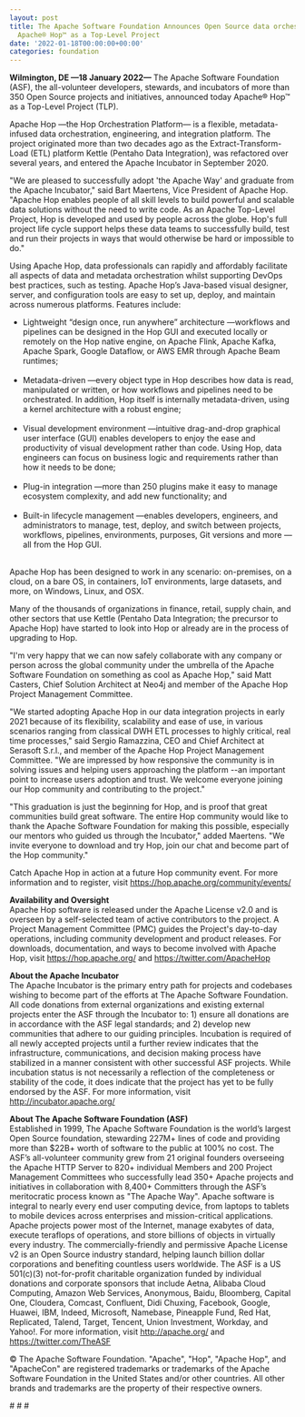 ```yaml
---
layout: post
title: The Apache Software Foundation Announces Open Source data orchestration platform
  Apache® Hop™ as a Top-Level Project
date: '2022-01-18T00:00:00+00:00'
categories: foundation
---
```

<p><b>Wilmington, DE —18 January 2022—</b> The Apache Software Foundation (ASF), the all-volunteer developers, stewards, and incubators of more than 350 Open Source projects and initiatives, announced today Apache® Hop™ as a Top-Level Project (TLP).<br></p><p>Apache Hop —the Hop Orchestration Platform— is a flexible, metadata-infused data orchestration, engineering, and integration platform. The project originated more than two decades ago as the Extract-Transform-Load (ETL) platform Kettle (Pentaho Data Integration), was refactored over several years, and entered the Apache Incubator in September 2020.&nbsp;</p><p>"We are pleased to successfully adopt 'the Apache Way' and graduate from the Apache Incubator," said Bart Maertens, Vice President of Apache Hop. "Apache Hop enables people of all skill levels to build powerful and scalable data solutions without the need to write code. As an Apache Top-Level Project, Hop is developed and used by people across the globe. Hop's full project life cycle support helps these data teams to successfully build, test and run their projects in ways that would otherwise be hard or impossible to do."</p><p>Using Apache Hop, data professionals can rapidly and affordably facilitate all aspects of data and metadata orchestration whilst supporting DevOps best practices, such as testing. Apache Hop’s Java-based visual designer, server, and configuration tools are easy to set up, deploy, and maintain across numerous platforms. Features include:</p><ul><li>Lightweight “design once, run anywhere” architecture —workflows and pipelines can be designed in the Hop GUI and executed locally or remotely on the Hop native engine, on Apache Flink, Apache Kafka, Apache Spark, Google Dataflow, or AWS EMR through Apache Beam runtimes;<br><br></li><li>Metadata-driven —every object type in Hop describes how data is read, manipulated or written, or how workflows and pipelines need to be orchestrated. In addition, Hop itself is internally metadata-driven, using a kernel architecture with a robust engine;&nbsp;<br><br></li><li>Visual development environment —intuitive drag-and-drop graphical user interface (GUI) enables developers to enjoy the ease and productivity of visual development rather than code. Using Hop, data engineers can focus on business logic and requirements rather than how it needs to be done;<br><br></li><li>Plug-in integration —more than 250 plugins make it easy to manage ecosystem complexity, and add new functionality; and<br><br></li><li>Built-in lifecycle management —enables developers, engineers, and administrators to manage, test, deploy, and switch between projects, workflows, pipelines, environments, purposes, Git versions and more —all from the Hop GUI.</li></ul><p><br>Apache Hop has been designed to work in any scenario: on-premises, on a cloud, on a bare OS, in containers, IoT environments, large datasets, and more, on Windows, Linux, and OSX.</p><p>Many of the thousands of organizations in finance, retail, supply chain, and other sectors that use Kettle (Pentaho Data Integration; the precursor to Apache Hop) have started to look into Hop or already are in the process of upgrading to Hop.</p><p>"I'm very happy that we can now safely collaborate with any company or person across the global community under the umbrella of the Apache Software Foundation on something as cool as Apache Hop," said Matt Casters, Chief Solution Architect at Neo4j and member of the Apache Hop Project Management Committee.</p><p>"We started adopting Apache Hop in our data integration projects in early 2021 because of its flexibility, scalability and ease of use, in various scenarios ranging from classical DWH ETL processes to highly critical, real time processes," said Sergio Ramazzina, CEO and Chief Architect at Serasoft S.r.l., and member of the Apache Hop Project Management Committee. "We are impressed by how responsive the community is in solving issues and helping users approaching the platform --an important point to increase users adoption and trust. We welcome everyone joining our Hop community and contributing to the project."</p><p>"This graduation is just the beginning for Hop, and is proof that great communities build great software. The entire Hop community would like to thank the Apache Software Foundation for making this possible, especially our mentors who guided us through the Incubator," added Maertens. "We invite everyone to download and try Hop, join our chat and become part of the Hop community."</p><p>Catch Apache Hop in action at a future Hop community event. For more information and to register, visit <a href="https://hop.apache.org/community/events/" target="_blank">https://hop.apache.org/community/events/</a>&nbsp;</p><p><b>Availability and Oversight<br></b>Apache Hop software is released under the Apache License v2.0 and is overseen by a self-selected team of active contributors to the project. A Project Management Committee (PMC) guides the Project's day-to-day operations, including community development and product releases. For downloads, documentation, and ways to become involved with Apache Hop, visit <a href="https://hop.apache.org/" target="_blank" style="background-color: rgb(255, 255, 255);">https://hop.apache.org/</a> and <a href="https://twitter.com/ApacheHop" target="_blank" style="background-color: rgb(255, 255, 255);">https://twitter.com/ApacheHop</a>&nbsp;</p><p><b>About the Apache Incubator<br></b>The Apache Incubator is the primary entry path for projects and codebases wishing to become part of the efforts at The Apache Software Foundation. All code donations from external organizations and existing external projects enter the ASF through the Incubator to: 1) ensure all donations are in accordance with the ASF legal standards; and 2) develop new communities that adhere to our guiding principles. Incubation is required of all newly accepted projects until a further review indicates that the infrastructure, communications, and decision making process have stabilized in a manner consistent with other successful ASF projects. While incubation status is not necessarily a reflection of the completeness or stability of the code, it does indicate that the project has yet to be fully endorsed by the ASF. For more information, visit <a href="http://incubator.apache.org/" target="_blank" style="background-color: rgb(255, 255, 255);">http://incubator.apache.org/</a>&nbsp;</p><p><b>About The Apache Software Foundation (ASF)<br></b>Established in 1999, The Apache Software Foundation is the world’s largest Open Source foundation, stewarding 227M+ lines of code and providing more than $22B+ worth of software to the public at 100% no cost. The ASF’s all-volunteer community grew from 21 original founders overseeing the Apache HTTP Server to 820+ individual Members and 200 Project Management Committees who successfully lead 350+ Apache projects and initiatives in collaboration with 8,400+ Committers through the ASF’s meritocratic process known as "The Apache Way". Apache software is integral to nearly every end user computing device, from laptops to tablets to mobile devices across enterprises and mission-critical applications. Apache projects power most of the Internet, manage exabytes of data, execute teraflops of operations, and store billions of objects in virtually every industry. The commercially-friendly and permissive Apache License v2 is an Open Source industry standard, helping launch billion dollar corporations and benefiting countless users worldwide. The ASF is a US 501(c)(3) not-for-profit charitable organization funded by individual donations and corporate sponsors that include Aetna, Alibaba Cloud Computing, Amazon Web Services, Anonymous, Baidu, Bloomberg, Capital One, Cloudera, Comcast, Confluent, Didi Chuxing, Facebook, Google, Huawei, IBM, Indeed, Microsoft, Namebase, Pineapple Fund, Red Hat, Replicated, Talend, Target, Tencent, Union Investment, Workday, and Yahoo!. For more information, visit <a href="http://apache.org/" target="_blank" style="background-color: rgb(255, 255, 255);">http://apache.org/</a> and <a href="https://twitter.com/TheASF" target="_blank" style="background-color: rgb(255, 255, 255);">https://twitter.com/TheASF</a>&nbsp;</p><p>© The Apache Software Foundation. "Apache", "Hop", "Apache Hop", and "ApacheCon" are registered trademarks or trademarks of the Apache Software Foundation in the United States and/or other countries. All other brands and trademarks are the property of their respective owners.</p><p># # #</p>
